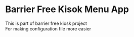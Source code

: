 # Barrier Free Kisok Menu App
This is part of barrier free kiosk project  
For making configuration file more easier  